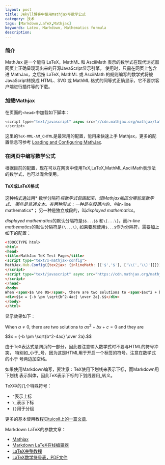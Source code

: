 ```yaml
---
layout: post
title: Jekyll博客中使用Mathjax写数学公式
category: 技术
tags: [Markdown,LaTeX,Mathjax]
keywords: Latex, Markdown, Mathematics formula
description: 
---
```


### 简介
MathJax 是一个能将 LaTeX，MathML 和 AsciiMath 表示的数学式在现代浏览器网页上正确呈现现出来的开源JavaScript显示引擎。
使用时，只需在网页上包含进 MathJax，之后按 LaTeX, MathML 或 AsciiMath 的规则编写的数学式将被JavaScript转换成
HTML、SVG 或 MathML 格式的同等式正确显示，它不要求客户端进行插件等的下载。


### 加载Mathjax
在页面的`<head>`中加载如下脚本：

```javascript
<script type="text/javascript" async src="//cdn.mathjax.org/mathjax/latest/MathJax.js?config=TeX-MML-AM_CHTML">
</script>
```
这里的`TeX-MML-AM_CHTML`是最常用的配置，能用来快速上手 Mathjax，更多的配置信息可参考
[Loading and Configuring MathJax](http://docs.mathjax.org/en/latest/configuration.html#loading).


### 在网页中编写数学公式

根据目前的配置，现在可以在网页中使用TeX,LaTeX,MathML,AsciiMath表示法的数学式，也可以混合使用。

#### TeX或LaTeX格式

这种格式通过用* 数学分隔符*将数学式包围起来，使Mathjax能区分哪些是数学式，
哪些是普通文本。有两种形式：一种是在段落内的，叫*in-line mathematics*；
另一种是独立成段的，叫*displayed mathematics*。


*displayed mathematics*的默认分隔符是`$$...$$` 和`\[...\]`，而*in-line mathematics*的默认分隔符是`(\...\)`,
如果要想使用`$...$`作为分隔符，需要加上如下的配置：

```html
<!DOCCTYPE html>
<html>
<head>
<title>MathJax TeX Test Page</title>
<script type="text/x-mathjax-config">
MathJax.Hub.Config({tex2jax: {inlineMath: [['$','$'], ['\\(','\\)']]}});
</script>
<script type="text/javascript" async src="https://cdn.mathjax.org/mathjax/latest/MathJax.js?config=TeX-AMS_CHTML">
</script>
</head>
<body>
When <span>$a \ne 0$</span>, there are two solutions to <span>$ax^2 + bx + c = 0$</span> and they are
<div>$$x = {-b \pm \sqrt{b^2-4ac} \over 2a}.$$</div>
</body>
</html>
```

显示效果如下：

<script type="text/x-mathjax-config">
MathJax.Hub.Config({tex2jax: {inlineMath: [['$','$'], ['\\(','\\)']]}});
</script>

<script type="text/javascript" async src="https://cdn.mathjax.org/mathjax/latest/MathJax.js?config=TeX-AMS_CHTML">
</script>
When <span>$a \ne 0$</span>, there are two solutions to <span>$ax^2 + bx + c = 0$</span> and they are
<div>$$x = {-b \pm \sqrt{b^2-4ac} \over 2a}.$$</div>


由于TeX表达式是网页的一部分，因此要注意输入数学式时不要与HTML的符号冲突，
特别如_小于_号，因为这是HTML用于开启一个标签的符号。注意在数学式的小于
号两边加空格。

如果使用Markdown编写，要注意：TeX使用下划线来表示下标，而Markdown用下划线
表示斜体，因此TeX表示下标的下划线要用\_转义。


TeX中的几个特殊符号：
- `^`表示上标
- `\_`表示下标
- `{}`用于分组


更多的基本使用教程见[tuicoll上的一篇文章](www.tuicool.com/articles/7zqYFb3).


Markdown LaTeX的参数文章：
- [Mathjax](https://cdn.mathjax.org/mathjax/latest/test/examples.html)
- [Markdown LaTeX在线编辑器](https://kerzol.github.io/markdown-mathjax/editor.html)
- [LaTeX完整教程](http://www.forkosh.com/mathtextutorial.html)
- [LaTeX数学符号表，PDF文件](http://mirror.lzu.edu.cn/CTAN/info/symbols/math/maths-symbols.pdf)





